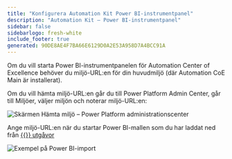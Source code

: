 ```yaml
---
title: "Konfigurera Automation Kit Power BI-instrumentpanel"
description: "Automation Kit – Power BI-instrumentpanel"
sidebar: false
sidebarlogo: fresh-white
include_footer: true
generated: 90DE8AE4F7BA66E6129D0A2E53A958D7A4BCC91A
---
```


Om du vill starta Power BI-instrumentpanelen för Automation Center of Excellence behöver du miljö-URL:en för din huvudmiljö (där Automation CoE Main är installerat).

Om du vill hämta miljö-URL:en går du till Power Platform Admin Center, går till Miljöer, väljer miljön och noterar miljö-URL:en:

![Skärmen Hämta miljö – Power Platform administrationscenter](/images/get-environment.png)

Ange miljö-URL:en när du startar Power BI-mallen som du har laddat ned från [{{<product-name>}} utgåvor](https://github.com/microsoft/powercat-automation-kit/releases)

![Exempel på Power BI-import](/images/power-bi-import.png)
